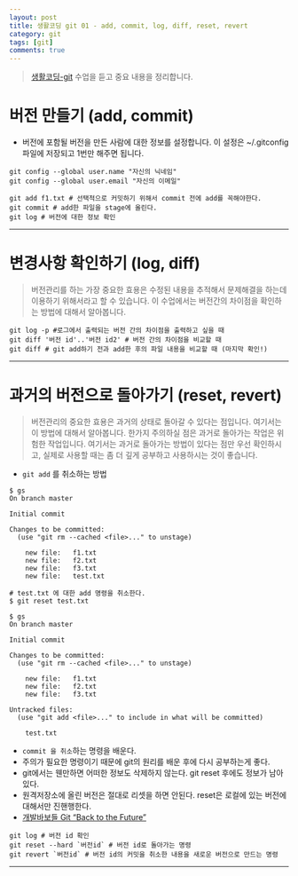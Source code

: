```yaml
---
layout: post
title: 생활코딩 git 01 - add, commit, log, diff, reset, revert
category: git
tags: [git]
comments: true
---
```

> [생활코딩-git](https://opentutorials.org/module/2676) 수업을 듣고 중요 내용을 정리합니다.   


# 버전 만들기 (add, commit)

- 버전에 포함될 버전을 만든 사람에 대한 정보를 설정합니다. 이 설정은 ~/.gitconfig 파일에 저장되고 1번만 해주면 됩니다.

```shell
git config --global user.name "자신의 닉네임"
git config --global user.email "자신의 이메일"
```

```shell
git add f1.txt # 선택적으로 커밋하기 위해서 commit 전에 add를 꼭해야한다.
git commit # add한 파일을 stage에 올린다.
git log # 버전에 대한 정보 확인
```

---

# 변경사항 확인하기 (log, diff)
> 버전관리를 하는 가장 중요한 효용은 수정된 내용을 추적해서 문제해결을 하는데 이용하기 위해서라고 할 수 있습니다. 이 수업에서는 버전간의 차이점을 확인하는 방법에 대해서 알아봅니다.

```shell
git log -p #로그에서 출력되는 버전 간의 차이점을 출력하고 싶을 때
git diff '버전 id'..'버전 id2' # 버전 간의 차이점을 비교할 때
git diff # git add하기 전과 add한 후의 파일 내용을 비교할 때 (마지막 확인!)

```

---

# 과거의 버전으로 돌아가기 (reset, revert)
> 버전관리의 중요한 효용은 과거의 상태로 돌아갈 수 있다는 점입니다. 여기서는 이 방법에 대해서 알아봅니다. 한가지 주의하실 점은 과거로 돌아가는 작업은 위험한 작업입니다. 여기서는 과거로 돌아가는 방법이 있다는 점만 우선 확인하시고, 실제로 사용할 때는 좀 더 깊게 공부하고 사용하시는 것이 좋습니다.

- `git add` 를 취소하는 방법

```shell
$ gs
On branch master

Initial commit

Changes to be committed:
  (use "git rm --cached <file>..." to unstage)

	new file:   f1.txt
	new file:   f2.txt
	new file:   f3.txt
	new file:   test.txt

# test.txt 에 대한 add 명령을 취소한다. 
$ git reset test.txt

$ gs
On branch master

Initial commit

Changes to be committed:
  (use "git rm --cached <file>..." to unstage)

	new file:   f1.txt
	new file:   f2.txt
	new file:   f3.txt

Untracked files:
  (use "git add <file>..." to include in what will be committed)

	test.txt
```

- `commit 을 취소`하는 명령을 배운다.
- 주의가 필요한 명령이기 때문에 git의 원리를 배운 후에 다시 공부하는게 좋다.
- git에서는 웬만하면 어떠한 정보도 삭제하지 않는다. git reset 후에도 정보가 남아있다.
- 원격저장소에 올린 버전은 절대로 리셋을 하면 안된다. reset은 로컬에 있는 버전에 대해서만 진핸행한다.
- [개발바보들 Git “Back to the Future”](http://www.popit.kr/%EA%B0%9C%EB%B0%9C%EB%B0%94%EB%B3%B4%EB%93%A4-git-back-to-the-future/)
```shell
git log # 버전 id 확인
git reset --hard `버전id` # 버전 id로 돌아가는 명령
git revert `버전id` # 버전 id의 커밋을 취소한 내용을 새로운 버전으로 만드는 명령
```
---
